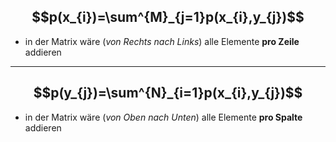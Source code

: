## $$p(x_{i})=\sum^{M}_{j=1}p(x_{i},y_{j})$$
- in der Matrix wäre (*von Rechts nach Links*) alle Elemente **pro Zeile** addieren 
- ---

## $$p(y_{j})=\sum^{N}_{i=1}p(x_{i},y_{j})$$
- in der Matrix wäre (*von Oben nach Unten*) alle Elemente **pro Spalte** addieren 

